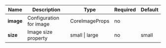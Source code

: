 | **Name**  | **Description**         | **Type**       | **Required** | **Default** |
|-----------|-------------------------|----------------|--------------|-------------|
| **image** | Configuration for image | CoreImageProps | no           |             |
| **size**  | Image size property     | small \| large | no           | small       |
